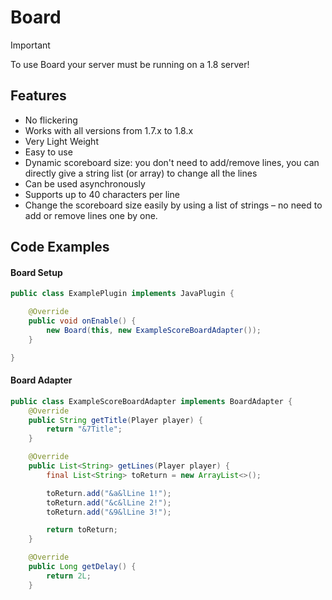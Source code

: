 # Board

> [!IMPORTANT]
> To use Board your server must be running on a 1.8 server!

## Features
* No flickering
* Works with all versions from 1.7.x to 1.8.x
* Very Light Weight
* Easy to use
* Dynamic scoreboard size: you don't need to add/remove lines, you can directly give a string list (or array) to change all the lines
* Can be used asynchronously
* Supports up to 40 characters per line
* Change the scoreboard size easily by using a list of strings – no need to add or remove lines one by one.

## Code Examples

#### Board Setup
```java
public class ExamplePlugin implements JavaPlugin {

    @Override
    public void onEnable() {
        new Board(this, new ExampleScoreBoardAdapter());
    }

}
```

#### Board Adapter
```java
public class ExampleScoreBoardAdapter implements BoardAdapter {
    @Override
    public String getTitle(Player player) {
        return "&7Title";
    }

    @Override
    public List<String> getLines(Player player) {
        final List<String> toReturn = new ArrayList<>();

        toReturn.add("&a&lLine 1!");
        toReturn.add("&c&lLine 2!");
        toReturn.add("&9&lLine 3!");

        return toReturn;
    }

    @Override
    public Long getDelay() {
        return 2L;
    }
```
